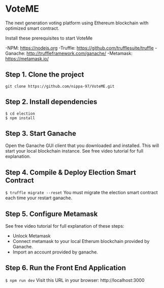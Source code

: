 # VoteME
The next generation voting platform using Ethereum blockchain with optimized smart contract.

Install these prerequisites to start VoteMe

-NPM: https://nodejs.org
-Truffle: https://github.com/trufflesuite/truffle
-Ganache: http://truffleframework.com/ganache/
-Metamask: https://metamask.io/

## Step 1. Clone the project
`git clone https://github.com/nippa-97/VoteME.git`

## Step 2. Install dependencies
```
$ cd election
$ npm install
```
## Step 3. Start Ganache
Open the Ganache GUI client that you downloaded and installed. This will start your local blockchain instance. See free video tutorial for full explanation.


## Step 4. Compile & Deploy Election Smart Contract
`$ truffle migrate --reset`
You must migrate the election smart contract each time your restart ganache.

## Step 5. Configure Metamask
See free video tutorial for full explanation of these steps:
- Unlock Metamask
- Connect metamask to your local Etherum blockchain provided by Ganache.
- Import an account provided by ganache.

## Step 6. Run the Front End Application
`$ npm run dev`
Visit this URL in your browser: http://localhost:3000
